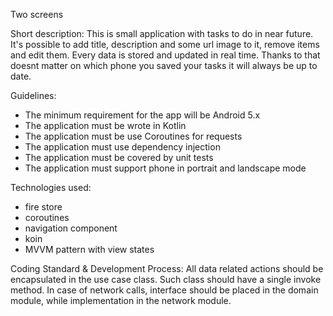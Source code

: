 Two screens

Short description:
This is small application with tasks to do in near future. It's possible to add title, description and some url image to it, remove items and edit them.
Every data is stored and updated in real time. Thanks to that doesnt matter on which phone you saved your tasks it will always be up to date.


Guidelines:
- The minimum requirement for the app will be Android 5.x
- The application must be wrote in Kotlin
- The application must be use Coroutines for requests
- The application must use dependency injection
- The application must be covered by unit tests
- The application must support phone in portrait and landscape mode

Technologies used:
- fire store
- coroutines
- navigation component
- koin
- MVVM pattern with view states


Coding Standard & Development Process:
All data related actions should be encapsulated in the use case class. Such class should have a single invoke method.
In case of network calls, interface should be placed in the domain module, while implementation in the network module.
